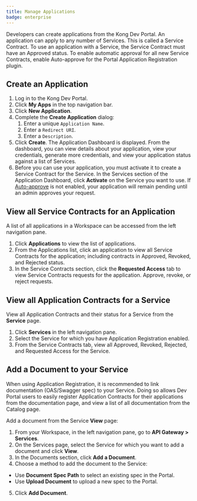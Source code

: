 ```yaml
---
title: Manage Applications
badge: enterprise
---
```


Developers can create applications from the Kong Dev Portal. An application can apply to any number of Services. This is called a Service Contract. To use an application with a Service, the Service Contract must have an Approved status. To enable automatic approval for all new Service Contracts, enable Auto-approve for the Portal Application Registration plugin.

## Create an Application

1. Log in to the Kong Dev Portal.
2. Click **My Apps** in the top navigation bar.
3. Click **New Application**.
4. Complete the **Create Application** dialog:
    1. Enter a unique `Application Name`.
    2. Enter a `Redirect URI`.
    3. Enter a `Description`.
5. Click **Create**. The Application Dashboard is displayed. From the
dashboard, you can view details about your application, view your credentials,
generate more credentials, and view your application status against a list of
Services.
6. Before you can use your application, you must activate it to create a Service
Contract for the Service. In the Services section of the Application Dashboard,
click **Activate** on the Service you want to use. If [Auto-approve](/gateway/{{page.release}}/developer-portal/administration/application-registration/enable-application-registration##aa) is not
enabled, your application will remain pending until an admin approves your
request.

## View all Service Contracts for an Application

A list of all applications in a Workspace can be accessed from the left navigation pane.

1. Click **Applications** to view the list of applications.
2. From the Applications list, click an application to view all Service Contracts for the application; including contracts in Approved, Revoked, and Rejected status.
3. In the Service Contracts section, click the **Requested Access** tab to view Service Contracts requests for the application. Approve, revoke, or reject
requests.

## View all Application Contracts for a Service

View all Application Contracts and their status for a Service from the
**Service** page.

1. Click **Services** in the left navigation pane.
2. Select the Service for which you have Application Registration enabled.
3. From the Service Contracts tab, view all Approved, Revoked, Rejected, and Requested Access for the Service.

## Add a Document to your Service
When using Application Registration, it is recommended to link documentation
(OAS/Swagger spec) to your Service. Doing so allows Dev Portal users to easily
register Application Contracts for their applications from the documentation
page, and view a list of all documentation from the Catalog page.

Add a document from the Service **View** page:
1. From your Workspace, in the left navigation pane, go to **API Gateway > Services**.
2. On the Services page, select the Service for which you want to add a document and click **View**.
3. In the Documents section, click **Add a Document**.
4. Choose a method to add the document to the Service:
  - Use **Document Spec Path** to select an existing spec in the Portal.
  - Use **Upload Document** to upload a new spec to the Portal.
5. Click **Add Document**.
